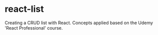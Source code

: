 # react-list
Creating a CRUD list with React. Concepts applied based on the Udemy 'React Professional' course.


